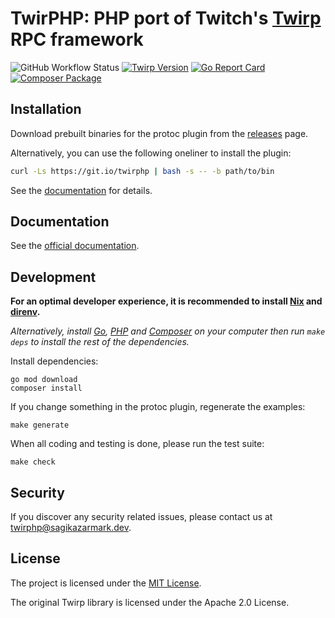 # TwirPHP: PHP port of Twitch's [Twirp](https://twitchtv.github.io/twirp/) RPC framework

![GitHub Workflow Status](https://img.shields.io/github/workflow/status/twirphp/twirp/CI?style=flat-square)
[![Twirp Version](http://img.shields.io/badge/twirp%20version-v7-orange.svg?style=flat-square)](https://twitchtv.github.io/twirp/docs/spec_v7.html)
[![Go Report Card](https://goreportcard.com/badge/github.com/twirphp/twirp?style=flat-square)](https://goreportcard.com/report/github.com/twirphp/twirp)
[![Composer Package](http://img.shields.io/badge/composer-twirp%2Ftwirp-green.svg?style=flat-square)](https://packagist.org/packages/twirp/twirp)

## Installation

Download prebuilt binaries for the protoc plugin from the [releases](https://github.com/twirphp/twirp/releases) page.

Alternatively, you can use the following oneliner to install the plugin:

```bash
curl -Ls https://git.io/twirphp | bash -s -- -b path/to/bin
```

See the [documentation](https://twirphp.github.io/docs/installation) for details.

## Documentation

See the [official documentation](https://twirphp.github.io/).

## Development

**For an optimal developer experience, it is recommended to install [Nix](https://nixos.org/download.html) and [direnv](https://direnv.net/docs/installation.html).**

_Alternatively, install [Go](https://go.dev/dl/), [PHP](https://www.php.net/) and [Composer](https://getcomposer.org/download/) on your computer then run `make deps` to install the rest of the dependencies._

Install dependencies:

```shell
go mod download
composer install
```

If you change something in the protoc plugin, regenerate the examples:

```shell
make generate
```

When all coding and testing is done, please run the test suite:

```shell
make check
```

## Security

If you discover any security related issues, please contact us at [twirphp@sagikazarmark.dev](mailto:twirphp@sagikazarmark.dev).

## License

The project is licensed under the [MIT License](LICENSE).

The original Twirp library is licensed under the Apache 2.0 License.
